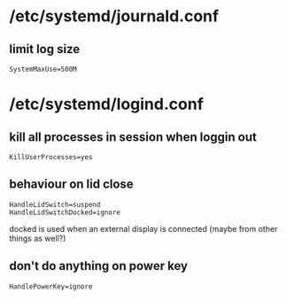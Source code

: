 # /etc/systemd/journald.conf
## limit log size
```
SystemMaxUse=500M
```

# /etc/systemd/logind.conf
## kill all processes in session when loggin out
```
KillUserProcesses=yes
```
## behaviour on lid close
```
HandleLidSwitch=suspend
HandleLidSwitchDocked=ignore
```
docked is used when an external display is connected (maybe from other things as well?)
## don't do anything on power key
```
HandlePowerKey=ignore
```

